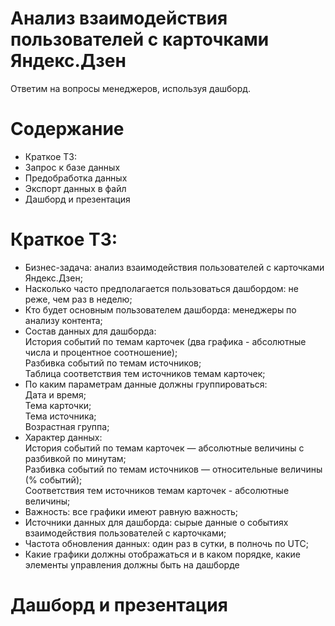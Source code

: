 # Анализ взаимодействия пользователей с карточками Яндекс.Дзен
Ответим на вопросы менеджеров, используя дашборд.

# Содержание
- Краткое ТЗ:
- Запрос к базе данных
- Предобработка данных
- Экспорт данных в файл
- Дашборд и презентация

# Краткое ТЗ:

- Бизнес-задача: анализ взаимодействия пользователей с карточками Яндекс.Дзен;
- Насколько часто предполагается пользоваться дашбордом: не реже, чем раз в неделю;
- Кто будет основным пользователем дашборда: менеджеры по анализу контента;
- Состав данных для дашборда:  
История событий по темам карточек (два графика - абсолютные числа и процентное соотношение);  
Разбивка событий по темам источников;  
Таблица соответствия тем источников темам карточек;  
- По каким параметрам данные должны группироваться:  
Дата и время;  
Тема карточки;  
Тема источника;  
Возрастная группа;  
- Характер данных:  
История событий по темам карточек — абсолютные величины с разбивкой по минутам;  
Разбивка событий по темам источников — относительные величины (% событий);  
Соответствия тем источников темам карточек - абсолютные величины;  
- Важность: все графики имеют равную важность;
- Источники данных для дашборда: cырые данные о событиях взаимодействия пользователей с карточками;
- Частота обновления данных: один раз в сутки, в полночь по UTC;
- Какие графики должны отображаться и в каком порядке, какие элементы управления должны быть на дашборде

# Дашборд и презентация

